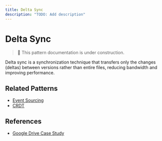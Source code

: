 ```yaml
---
title: Delta Sync
description: "TODO: Add description"
---
```


# Delta Sync

> 🚧 This pattern documentation is under construction.

Delta sync is a synchronization technique that transfers only the changes (deltas) between versions rather than entire files, reducing bandwidth and improving performance.

## Related Patterns
- [Event Sourcing](../patterns/event-sourcing.md)
- [CRDT](../patterns/crdt.md)

## References
- [Google Drive Case Study](../case-studies/google-drive.md)